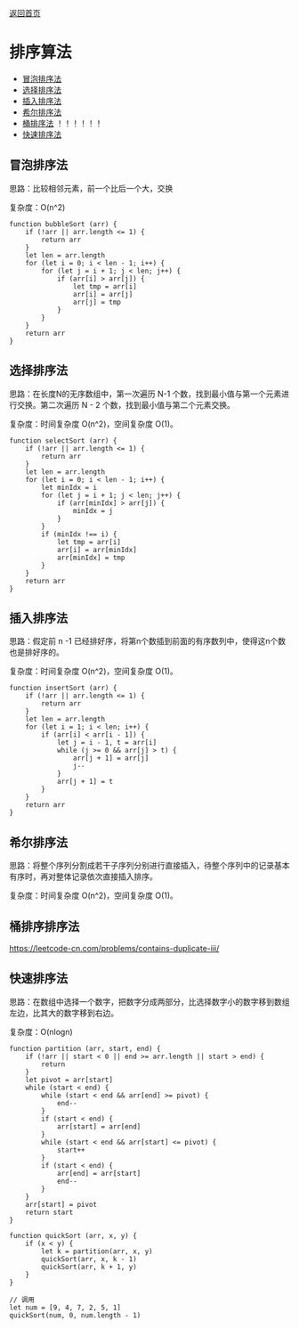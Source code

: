 [返回首页](../../README.md)

# 排序算法

* <a href="#bubbleSort">冒泡排序法</a>
* <a href="#selectSort">选择排序法</a>
* <a href="#insertSort">插入排序法</a>
* <a href="#shellSort">希尔排序法</a>
* <a href="#shellSort">桶排序法</a> ！！！！！！
* <a href="#quickSort">快速排序法</a>

## <a id="bubbleSort">冒泡排序法</a>

思路：比较相邻元素，前一个比后一个大，交换

复杂度：O(n^2)

```
function bubbleSort (arr) {
    if (!arr || arr.length <= 1) {
        return arr
    }
    let len = arr.length
    for (let i = 0; i < len - 1; i++) {
        for (let j = i + 1; j < len; j++) {
            if (arr[i] > arr[j]) {
                let tmp = arr[i]
                arr[i] = arr[j]
                arr[j] = tmp
            }
        }
    }
    return arr
}
```

## <a id="selectSort">选择排序法</a>

思路：在长度N的无序数组中，第一次遍历 N-1 个数，找到最小值与第一个元素进行交换。第二次遍历 N - 2 个数，找到最小值与第二个元素交换。

复杂度：时间复杂度 O(n^2)，空间复杂度 O(1)。

```
function selectSort (arr) {
    if (!arr || arr.length <= 1) {
        return arr
    }
    let len = arr.length
    for (let i = 0; i < len - 1; i++) {
        let minIdx = i
        for (let j = i + 1; j < len; j++) {
            if (arr[minIdx] > arr[j]) {
                minIdx = j
            }
        }
        if (minIdx !== i) {
            let tmp = arr[i]
            arr[i] = arr[minIdx]
            arr[minIdx] = tmp
        }
    }
    return arr
}
```

## <a id="insertSort">插入排序法</a>

思路：假定前 n -1 已经排好序，将第n个数插到前面的有序数列中，使得这n个数也是排好序的。

复杂度：时间复杂度 O(n^2)，空间复杂度 O(1)。

```
function insertSort (arr) {
    if (!arr || arr.length <= 1) {
        return arr
    }
    let len = arr.length
    for (let i = 1; i < len; i++) {
        if (arr[i] < arr[i - 1]) {
            let j = i - 1, t = arr[i]
            while (j >= 0 && arr[j] > t) {
                arr[j + 1] = arr[j]
                j--
            }
            arr[j + 1] = t
        }
    }
    return arr
}
```

## <a id="shellSort">希尔排序法</a>

思路：将整个序列分割成若干子序列分别进行直接插入，待整个序列中的记录基本有序时，再对整体记录依次直接插入排序。

复杂度：时间复杂度 O(n^2)，空间复杂度 O(1)。

## <a id="quickSort">桶排序排序法</a>

https://leetcode-cn.com/problems/contains-duplicate-iii/

## <a id="quickSort">快速排序法</a>

思路：在数组中选择一个数字，把数字分成两部分，比选择数字小的数字移到数组左边，比其大的数字移到右边。

复杂度：O(nlogn)

```
function partition (arr, start, end) {
    if (!arr || start < 0 || end >= arr.length || start > end) {
        return 
    }
    let pivot = arr[start]
    while (start < end) {
        while (start < end && arr[end] >= pivot) {
            end--
        }
        if (start < end) {
            arr[start] = arr[end]
        }
        while (start < end && arr[start] <= pivot) {
            start++
        }
        if (start < end) {
            arr[end] = arr[start]
            end--
        }
    }
    arr[start] = pivot
    return start
}

function quickSort (arr, x, y) {
    if (x < y) {
        let k = partition(arr, x, y)
        quickSort(arr, x, k - 1)
        quickSort(arr, k + 1, y)
    }
}

// 调用
let num = [9, 4, 7, 2, 5, 1]
quickSort(num, 0, num.length - 1)
```
